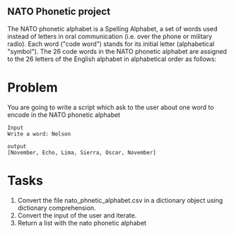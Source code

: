 ## NATO Phonetic project

The NATO phonetic alphabet is a Spelling Alphabet, a set of words used instead of letters in oral communication (i.e. over the phone or military radio). Each word ("code word") stands for its initial letter (alphabetical "symbol"). The 26 code words in the NATO phonetic alphabet are assigned to the 26 letters of the English alphabet in alphabetical order as follows:

[](/images/NATO-Alphabet.jpg)


# Problem

You are going to write a script which ask to the user about one word to encode in the NATO phonetic alphabet

```
Input 
Write a word: Nelson
```

```
output
[November, Echo, Lima, Sierra, Oscar, November]
```

# Tasks

1. Convert the file nato_phnetic_alphabet.csv in a dictionary object using dictionary comprehension.
2. Convert the input of the user and iterate.
3. Return a list with the nato phonetic alphabet 